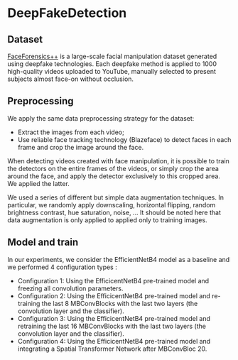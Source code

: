 # DeepFakeDetection
## Dataset
[FaceForensics++](https://github.com/ondyari/FaceForensics) is a large-scale facial manipulation dataset generated using deepfake technologies. Each deepfake method is applied to 1000 high-quality videos uploaded to YouTube, manually selected to present subjects almost face-on without occlusion.

## Preprocessing
We apply the same data preprocessing strategy for the dataset:

- Extract the images from each video;
- Use reliable face tracking technology (Blazeface) to detect faces in each frame and crop the image around the face.

When detecting videos created with face manipulation, it is possible to train the detectors on the entire frames of the videos, or simply crop the area around the face, and apply the detector exclusively to this cropped area. We applied the latter.

We used a series of different but simple data augmentation techniques. In particular, we randomly apply downscaling, horizontal flipping, random brightness contrast, hue saturation, noise, ... It should be noted here that data augmentation is only applied to applied only to training images.

## Model and train
In our experiments, we consider the EfficientNetB4 model as a baseline and we performed 4 configuration types :

- Configuration 1: Using the EfficicentNetB4 pre-trained model and freezing all convolution parameters.
- Configuration 2: Using the EfficicentNetB4 pre-trained model and re-training the last 8 MBConvBlocks with the last two layers (the convolution layer and the classifier).
- Configuration 3: Using the EfficicentNetB4 pre-trained model and retraining the last 16 MBConvBlocks with the last two layers (the convolution layer and the classifier).
- Configuration 4: Using the EfficicentNetB4 pre-trained model and integrating a Spatial Transformer Network after MBConvBloc 20.


